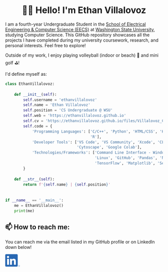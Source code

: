 <h1 align="center">👋🏼 Hello! I'm Ethan Villalovoz</h1>


<!--   ![Profile View Counter](https://komarev.com/ghpvc/?username=ethanvillalovoz)
  ![Linkedin Badge](https://img.shields.io/badge/-syrashid-blue?style=flat-square&logo=Linkedin&logoColor=white&link=https://www.linkedin.com/in/evillalovoz27/)](https://www.linkedin.com/in/evillalovoz27/)
</div> -->

I am a fourth-year Undergraduate Student in the [School of Electrical Engineering & Computer Science (EECS)](https://school.eecs.wsu.edu/) at [Washington State University](https://wsu.edu/), studying Computer Science. This GitHub repository showcases all the projects I have completed during my university coursework, research, and personal interests. Feel free to explore!

Outside of my work, I enjoy playing volleyball (indoor or beach) 🏐 and mini golf ⛳️!

I'd define myself as:

```python
class EthanVillalovoz:

    def __init__(self):
        self.username = 'ethanvillalovoz'
        self.name = 'Ethan Villalovoz'
        self.position = 'CS Undergraduate @ WSU'
        self.web = 'https://ethanvillalovoz.github.io'
        self.cv = 'https://ethanvillalovoz.github.io/files/Villalovoz_CV.pdf'
        self.code = {
            'Programming Languages': ['C/C++', 'Python', 'HTML/CSS', 'Haskell', 'MATLAB', 'LaTeX', 'C#', 'SQL',
                                      'R'],
            'Developer Tools': ['VS Code', 'VS Community', 'Xcode', 'CLion', 'PyCharm', 'RStudio', 'Weka',
                                'Cytoscape', 'Google Colab'],
            'Technologies/Frameworks': ['Command Line Interface - Windows/Unix', 'Robot Operating System',
                                        'Linux', 'GitHub', 'Pandas', 'NumPy', 'PyTorch', 'Scikit-learn',
                                        'TensorFlow', 'Matplotlib', 'Seaborn']
        }

    def __str__(self):
        return f'{self.name} | {self.position}'


if __name__ == '__main__':
    me = EthanVillalovoz()
    print(me)


```

## 📫 How to reach me:
You can reach me via the email listed in my GitHub profile or on LinkedIn down below!

[<img src="https://raw.githubusercontent.com/ethanvillalovoz/ethanvillalovoz/master/images/linkedin.png" height="40em" align="center" alt="Follow ethanvillalovoz on LinkedIn" title="Follow ethanvillalovoz on LinkedIn"/>](https://www.linkedin.com/in/evillalovoz27/)



<!--
**ethanvillalovoz/ethanvillalovoz** is a ✨ _special_ ✨ repository because its `README.md` (this file) appears on your GitHub profile.

Here are some ideas to get you started:

- 🔭 I’m currently working on ...
- 🌱 I’m currently learning ...
- 👯 I’m looking to collaborate on ...
- 🤔 I’m looking for help with ...
- 💬 Ask me about ...
- 📫 How to reach me: ...
- 😄 Pronouns: ...
- ⚡ Fun fact: ...
-->
